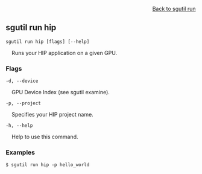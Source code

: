 <div id="readme" class="Box-body readme blob js-code-block-container">
<article class="markdown-body entry-content p-3 p-md-6" itemprop="text">
<p align="right">
<a href="https://github.com/fpgasystems/hacc/blob/main/cli/docs/sgutil-run.md#sgutil-run">Back to sgutil run</a>
</p>

## sgutil run hip

<code>sgutil run hip [flags] [--help]</code>
<p>
  &nbsp; &nbsp; Runs your HIP application on a given GPU.
</p>

### Flags
<code>-d, --device <string></code>
<p>
  &nbsp; &nbsp; GPU Device Index (see sgutil examine).
</p>

<code>-p, --project</code>
<p>
  &nbsp; &nbsp; Specifies your HIP project name.
</p>

<code>-h, --help</code>
<p>
  &nbsp; &nbsp; Help to use this command.
</p>

### Examples
```
$ sgutil run hip -p hello_world
```